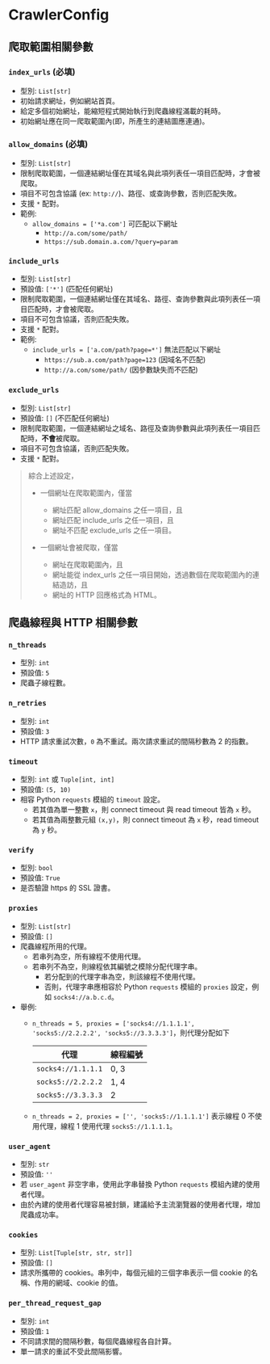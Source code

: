 # CrawlerConfig

## 爬取範圍相關參數

### `index_urls` (必填)
* 型別: `List[str]`
* 初始請求網址，例如網站首頁。
* 給定多個初始網址，能縮短程式開始執行到爬蟲線程滿載的耗時。
* 初始網址應在同一爬取範圍內(即，所產生的連結圖應連通)。

### `allow_domains` (必填)
* 型別: `List[str]`
* 限制爬取範圍，一個連結網址僅在其域名與此項列表任一項目匹配時，才會被爬取。
* 項目不可包含協議 (ex: `http://`)、路徑、或查詢參數，否則匹配失敗。
* 支援 `*` 配對。
* 範例:
  * `allow_domains = ['*a.com']` 可匹配以下網址
    * `http://a.com/some/path/`
    * `https://sub.domain.a.com/?query=param`

### `include_urls`
* 型別: `List[str]`
* 預設值: `['*']` (匹配任何網址)
* 限制爬取範圍，一個連結網址僅在其域名、路徑、查詢參數與此項列表任一項目匹配時，才會被爬取。
* 項目不可包含協議，否則匹配失敗。
* 支援 `*` 配對。
* 範例:
  * `include_urls = ['a.com/path?page=*']` 無法匹配以下網址
    * `https://sub.a.com/path?page=123` (因域名不匹配)
    * `http://a.com/some/path/` (因參數缺失而不匹配)

### `exclude_urls`
* 型別: `List[str]`
* 預設值: `[]` (不匹配任何網址)
* 限制爬取範圍，一個連結網址之域名、路徑及查詢參數與此項列表任一項目匹配時，**不會**被爬取。
* 項目不可包含協議，否則匹配失敗。
* 支援 `*` 配對。

> 綜合上述設定，
> * 一個網址在爬取範圍內，僅當
>   * 網址匹配 allow_domains 之任一項目，且
>   * 網址匹配 include_urls 之任一項目，且
>   * 網址不匹配 exclude_urls 之任一項目。
> 
> * 一個網址會被爬取，僅當
>   * 網址在爬取範圍內，且
>   * 網址能從 index_urls 之任一項目開始，透過數個在爬取範圍內的連結造訪，且
>   * 網址的 HTTP 回應格式為 HTML。

## 爬蟲線程與 HTTP 相關參數

### `n_threads`
* 型別: `int`
* 預設值: `5`
* 爬蟲子線程數。

### `n_retries`
* 型別: `int`
* 預設值: `3`
* HTTP 請求重試次數，`0` 為不重試。兩次請求重試的間隔秒數為 2 的指數。
  
### `timeout`
* 型別: `int` 或 `Tuple[int, int]`
* 預設值: `(5, 10)`
* 相容 Python `requests` 模組的 `timeout` 設定。
  * 若其值為單一整數 `x`，則 connect timeout 與 read timeout 皆為 `x` 秒。
  * 若其值為兩整數元組 `(x,y)`，則 connect timeout 為 `x` 秒，read timeout 為 `y` 秒。

### `verify`
* 型別: `bool`
* 預設值: `True`
* 是否驗證 https 的 SSL 證書。

### `proxies`
* 型別: `List[str]`
* 預設值: `[]`
* 爬蟲線程所用的代理。
  * 若串列為空，所有線程不使用代理。
  * 若串列不為空，則線程依其編號之模除分配代理字串。
    * 若分配到的代理字串為空，則該線程不使用代理。
    * 否則，代理字串應相容於 Python `requests` 模組的 `proxies` 設定，例如 `socks4://a.b.c.d`。
* 舉例:
  * `n_threads = 5, proxies = ['socks4://1.1.1.1', 'socks5://2.2.2.2', 'socks5://3.3.3.3']`，則代理分配如下
  
    | 代理 | 線程編號 |
    |---|---|
    | `socks4://1.1.1.1` | 0, 3 |
    | `socks5://2.2.2.2` | 1, 4 |
    | `socks5://3.3.3.3` | 2 |

  * `n_threads = 2, proxies = ['', 'socks5://1.1.1.1']` 表示線程 0 不使用代理，線程 1 使用代理 `socks5://1.1.1.1`。

### `user_agent`
* 型別: `str`
* 預設值: `''`
* 若 `user_agent` 非空字串，使用此字串替換 Python `requests` 模組內建的使用者代理。
* 由於內建的使用者代理容易被封鎖，建議給予主流瀏覽器的使用者代理，增加爬蟲成功率。

### `cookies`
* 型別: `List[Tuple[str, str, str]]`
* 預設值: `[]`
* 請求所攜帶的 cookies。串列中，每個元組的三個字串表示一個 cookie 的名稱、作用的網域、cookie 的值。

### `per_thread_request_gap`
* 型別: `int`
* 預設值: `1`
* 不同請求間的間隔秒數，每個爬蟲線程各自計算。
* 單一請求的重試不受此間隔影響。